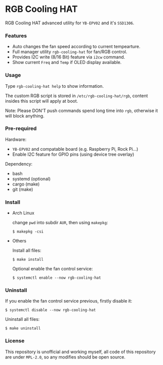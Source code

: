 # RGB Cooling HAT

RGB Cooling HAT advanced utility for
`YB-EPV02` and it's `SSD1306`.

### Features

- Auto changes the fan speed according to current tempearture.
- Full manager utility `rgb-cooling-hat` for fan/RGB control.
- Provides I2C write (8/16 Bit) feature via `i2cw` command.
- Show current `Freq` and `Temp` if OLED display available.

### Usage

Type `rgb-cooling-hat help` to show information.

The custom RGB script is stored in `/etc/rgb-cooling-hat/rgb`,
content insides this script will apply at boot.

Note: Please DON'T push commands spend long time into `rgb`,
otherwise it will block anything.

### Pre-required

Hardware:
- `YB-EPV02` and compatable board
  (e.g. Raspberry Pi, Rock Pi...)
- Enable I2C feature for GPIO pins
  (using device tree overlay)

Dependency:
- bash
- systemd (optional)
- cargo (make)
- git (make)

### Install

- Arch Linux

  change `pwd` into subdir `AUR`,
  then using `makepkg`:

  ``` shell
  $ makepkg -csi
  ```

- Others

  Install all files:

  ``` shell
  $ make install
  ```

  Optional enable the fan control service:

  ``` shell
  $ systemctl enable --now rgb-cooling-hat
  ```

### Uninstall

If you enable the fan control service previous,
firstly disable it:

``` shell
$ systemctl disable --now rgb-cooling-hat
```

Uninstall all files:

``` shell
$ make uninstall
```

### License

This repository is unofficial and working myself,
all code of this repository are under `MPL-2.0`,
so any modifies should be open source.
